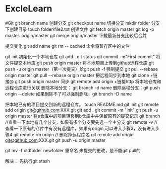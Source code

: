 # ExcleLearn
#Git
git branch name 创建分支
git checkout name 切换分支
mkdir folder  分支下创建目录
touch folder/file2.txt 创建文件
git fetch origin master
git log -p master..origin/master
git merge origin/master 下载最新分支比较后合并
 
 提交变化  git add name
 git rm -- cached 命令将暂存区中的文件
 
 
 git init  初始化一个本地仓库
 git add .
 git status
 git commit -m"First commit" 将文件提交本地库
 git push origin master 将本地项目上传到github远程仓库 git push -u origin master（第一次提交）给git push -f 强制提交     git pull --rebase origin master
 git pull --rebase origin master 把远程同步到本地 git clone +链接@
 git push origin master 同步
 git remote add origin +链接http  将本地仓库和远程仓库进行关联
删除本地分支： git branch -d name
删除远程分支：git push origin --delete
如果删除不了可以强制删除，git branch -D name

把本地已有的项目提交到新的远程仓库。
touch README.md
git init
git remote add origin git@github.com:XXX.git
git add .
git commit -m "init"
git push -u origin master
将a仓库中的项目转移到b仓库中并保留原有的提交记录
git branch //查看一下本地有几个分支，如果有多个分支要先选一个主分支
git remote -v // 查看一下原有的仓库中有没有远程库，如果有origin,可以进入步骤3，没有进入步骤4
git remote rm origin // 删除掉远程库名
git remote add origin git@github.com:XXX.git
git push -u origin master

git mv -f oldfolder newfolder  重命名
未提交的更改，是不能git pull的

解决： 
先执行git stash 